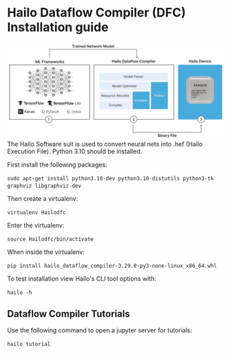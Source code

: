# Hailo Dataflow Compiler (DFC) Installation guide
![image](images/DFC_Diagram.png)
The Hailo Software suit is used to convert neural nets into .hef (Hailo Execution File). Python 3.10 should be installed.

First install the following packages:

`sudo apt-get install python3.10-dev python3.10-distutils python3-tk graphviz libgraphviz-dev` 

Then create a virtualenv:

`virtualenv Hailodfc`

Enter the virtualenv:

`source Hailodfc/bin/activate`

When inside the virtualenv:

`pip install hailo_dataflow_compiler-3.29.0-py3-none-linux_x86_64.whl`

To test installation view Hailo's CLI tool options with:

`hailo -h`

## Dataflow Compiler Tutorials

Use the following command to open a jupyter server for tutorials:

`hailo tutorial`
